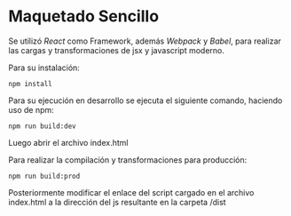 # Maquetado Sencillo

Se utilizó *React* como Framework, además *Webpack* y *Babel*, para realizar las cargas y transformaciones de jsx y javascript moderno.

Para su instalación:

`npm install`

Para su ejecución en desarrollo se ejecuta el siguiente comando, haciendo uso de npm:

`npm run build:dev`

Luego abrir el archivo index.html

Para realizar la compilación y transformaciones para producción:

`npm run build:prod`

Posteriormente modificar el enlace del script cargado en el archivo index.html a la dirección del js resultante en la carpeta /dist


